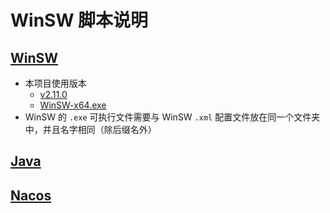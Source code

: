 # WinSW 脚本说明

## [WinSW](https://github.com/winsw/winsw)

- 本项目使用版本
    - [v2.11.0](https://github.com/winsw/winsw/releases/tag/v2.11.0)
    - [WinSW-x64.exe](https://github.com/winsw/winsw/releases/download/v2.11.0/WinSW-x64.exe)
- WinSW 的 `.exe` 可执行文件需要与 WinSW `.xml` 配置文件放在同一个文件夹中，并且名字相同（除后缀名外）

## [Java](./Java.md)

## [Nacos](./Nacos.md)
